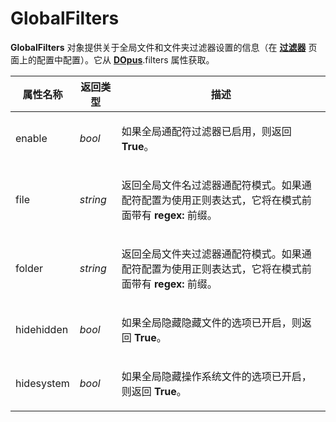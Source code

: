 # GlobalFilters

**GlobalFilters** 对象提供关于全局文件和文件夹过滤器设置的信息（在 **[过滤器](/Manual/preferences/preferences_categories/filtering_and_sorting/filters.zh.md)** 页面上的配置中配置）。它从 **[DOpus](dopus.zh.md)**.filters 属性获取。

<table>
<thead><tr><th>
属性名称</th><th>
返回类型</th><th>
描述
</th></tr></thead><tbody><tr><td>
enable</td><td>

*bool*</td><td>

如果全局通配符过滤器已启用，则返回 **True**。
</td></tr><tr><td>
file</td><td>

*string*</td><td>

返回全局文件名过滤器通配符模式。如果通配符配置为使用正则表达式，它将在模式前面带有 **regex:** 前缀。
</td></tr><tr><td>
folder</td><td>

*string*</td><td>

返回全局文件夹过滤器通配符模式。如果通配符配置为使用正则表达式，它将在模式前面带有 **regex:** 前缀。
</td></tr><tr><td>
hidehidden</td><td>

*bool*</td><td>

如果全局隐藏隐藏文件的选项已开启，则返回 **True**。
</td></tr><tr><td>
hidesystem</td><td>

*bool*</td><td>

如果全局隐藏操作系统文件的选项已开启，则返回 **True**。
</td></tr></tbody>
</table>